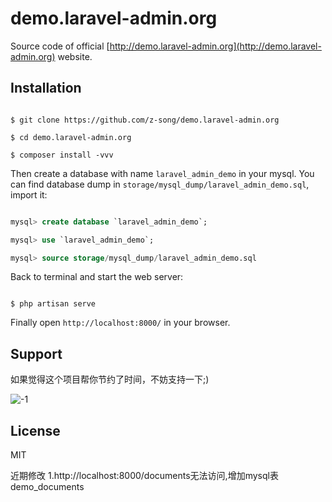 demo.laravel-admin.org
=================

Source code of official [http://demo.laravel-admin.org](http://demo.laravel-admin.org) website.

## Installation

```shell

$ git clone https://github.com/z-song/demo.laravel-admin.org

$ cd demo.laravel-admin.org

$ composer install -vvv

```

Then create a database with name `laravel_admin_demo` in your mysql. You can find database dump in `storage/mysql_dump/laravel_admin_demo.sql`,  import it:
```sql

mysql> create database `laravel_admin_demo`;

mysql> use `laravel_admin_demo`;

mysql> source storage/mysql_dump/laravel_admin_demo.sql

```

Back to terminal and start the web server:

```shell

$ php artisan serve

```

Finally open `http://localhost:8000/` in your browser.

## Support

如果觉得这个项目帮你节约了时间，不妨支持一下;)

![-1](https://cloud.githubusercontent.com/assets/1479100/23287423/45c68202-fa78-11e6-8125-3e365101a313.jpg)

## License

MIT

近期修改
1.http://localhost:8000/documents无法访问,增加mysql表demo_documents
